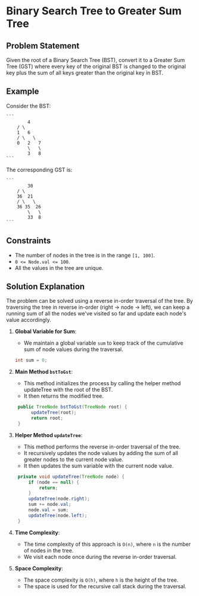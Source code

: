 # Binary Search Tree to Greater Sum Tree

## Problem Statement
Given the root of a Binary Search Tree (BST), convert it to a Greater Sum Tree (GST) where every key of the original BST is changed to the original key plus the sum of all keys greater than the original key in BST.

## Example

Consider the BST:
    
    ```
            4
        / \
        1   6
        / \   \
        0   2   7
            \   \
            3   8
    ```

The corresponding GST is:
    
    ```
            30
        / \
        36  21
        / \   \
        36 35  26
            \   \
            33  8
    ```


## Constraints

- The number of nodes in the tree is in the range `[1, 100]`.
- `0 <= Node.val <= 100`.
- All the values in the tree are unique.

## Solution Explanation

The problem can be solved using a reverse in-order traversal of the tree. By traversing the tree in reverse in-order (right -> node -> left), we can keep a running sum of all the nodes we've visited so far and update each node's value accordingly.

1. **Global Variable for Sum**:
    - We maintain a global variable `sum` to keep track of the cumulative sum of node values during the traversal.

   ```java
   int sum = 0;
2. **Main Method `bstToGst`**:

   - This method initializes the process by calling the helper method updateTree with the root of the BST.
   - It then returns the modified tree.
   
   ```java
    public TreeNode bstToGst(TreeNode root) {
         updateTree(root);
         return root;
    }
    ```
3. **Helper Method `updateTree`**:
    
   - This method performs the reverse in-order traversal of the tree.
   - It recursively updates the node values by adding the sum of all greater nodes to the current node value.
   - It then updates the sum variable with the current node value.
   
   ```java
    private void updateTree(TreeNode node) {
        if (node == null) {
            return;
        }
        updateTree(node.right);
        sum += node.val;
        node.val = sum;
        updateTree(node.left);
    }
    ```
   
4. **Time Complexity**:
    - The time complexity of this approach is `O(n)`, where `n` is the number of nodes in the tree.
    - We visit each node once during the reverse in-order traversal.

5. **Space Complexity**:
    - The space complexity is `O(h)`, where `h` is the height of the tree.
    - The space is used for the recursive call stack during the traversal.

